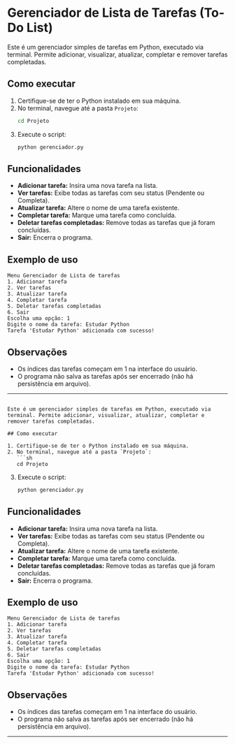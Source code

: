 # Gerenciador de Lista de Tarefas (To-Do List)

Este é um gerenciador simples de tarefas em Python, executado via terminal. Permite adicionar, visualizar, atualizar, completar e remover tarefas completadas.

## Como executar

1. Certifique-se de ter o Python instalado em sua máquina.
2. No terminal, navegue até a pasta `Projeto`:
   ```sh
   cd Projeto
   ```
3. Execute o script:
   ```sh
   python gerenciador.py
   ```

## Funcionalidades

- **Adicionar tarefa:** Insira uma nova tarefa na lista.
- **Ver tarefas:** Exibe todas as tarefas com seu status (Pendente ou Completa).
- **Atualizar tarefa:** Altere o nome de uma tarefa existente.
- **Completar tarefa:** Marque uma tarefa como concluída.
- **Deletar tarefas completadas:** Remove todas as tarefas que já foram concluídas.
- **Sair:** Encerra o programa.

## Exemplo de uso

```
Menu Gerenciador de Lista de tarefas
1. Adicionar tarefa
2. Ver tarefas
3. Atualizar tarefa
4. Completar tarefa
5. Deletar tarefas completadas
6. Sair
Escolha uma opção: 1
Digite o nome da tarefa: Estudar Python
Tarefa 'Estudar Python' adicionada com sucesso!
```

## Observações

- Os índices das tarefas começam em 1 na interface do usuário.
- O programa não salva as tarefas após ser encerrado (não há persistência em arquivo).

---
```# Gerenciador de Lista de Tarefas (To-Do List)

Este é um gerenciador simples de tarefas em Python, executado via terminal. Permite adicionar, visualizar, atualizar, completar e remover tarefas completadas.

## Como executar

1. Certifique-se de ter o Python instalado em sua máquina.
2. No terminal, navegue até a pasta `Projeto`:
   ```sh
   cd Projeto
   ```
3. Execute o script:
   ```sh
   python gerenciador.py
   ```

## Funcionalidades

- **Adicionar tarefa:** Insira uma nova tarefa na lista.
- **Ver tarefas:** Exibe todas as tarefas com seu status (Pendente ou Completa).
- **Atualizar tarefa:** Altere o nome de uma tarefa existente.
- **Completar tarefa:** Marque uma tarefa como concluída.
- **Deletar tarefas completadas:** Remove todas as tarefas que já foram concluídas.
- **Sair:** Encerra o programa.

## Exemplo de uso

```
Menu Gerenciador de Lista de tarefas
1. Adicionar tarefa
2. Ver tarefas
3. Atualizar tarefa
4. Completar tarefa
5. Deletar tarefas completadas
6. Sair
Escolha uma opção: 1
Digite o nome da tarefa: Estudar Python
Tarefa 'Estudar Python' adicionada com sucesso!
```

## Observações

- Os índices das tarefas começam em 1 na interface do usuário.
- O programa não salva as tarefas após ser encerrado (não há persistência em arquivo).

---
